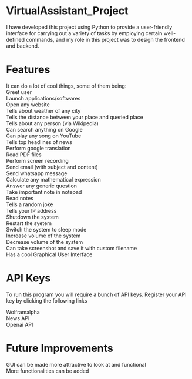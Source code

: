 # VirtualAssistant_Project
I have developed this project using Python to provide a user-friendly interface for carrying out a variety of tasks by employing certain well-defined commands, and my role in this project was to design the frontend and backend.

# Features
It can do a lot of cool things, some of them being:<br/>
Greet user<br/>
Launch applications/softwares<br/>
Open any website<br/>
Tells about weather of any city<br/>
Tells the distance between your place and queried place<br/>
Tells about any person (via Wikipedia)<br/>
Can search anything on Google<br/>
Can play any song on YouTube<br/>
Tells top headlines of news<br/>
Perform google translation<br/>
Read PDF files<br/>
Perform screen recording<br/>
Send email (with subject and content)<br/>
Send whatsapp message<br/>
Calculate any mathematical expression<br/> 
Answer any generic question<br/>
Take important note in notepad<br/>
Read notes<br/>
Tells a random joke<br/>
Tells your IP address<br/>
Shutdown the system<br/>
Restart the syetem<br/>
Switch the system to sleep mode<br/>
Increase volume of the system<br/>
Decrease volume of the system<br/>
Can take screenshot and save it with custom filename<br/>
Has a cool Graphical User Interface<br/>

# API Keys
To run this program you will require a bunch of API keys. Register your API key by clicking the following links<br/>

Wolframalpha<br/>
News API<br/>
Openai API

# Future Improvements
GUI can be made more attractive to look at and functional<br/>
More functionalities can be added
